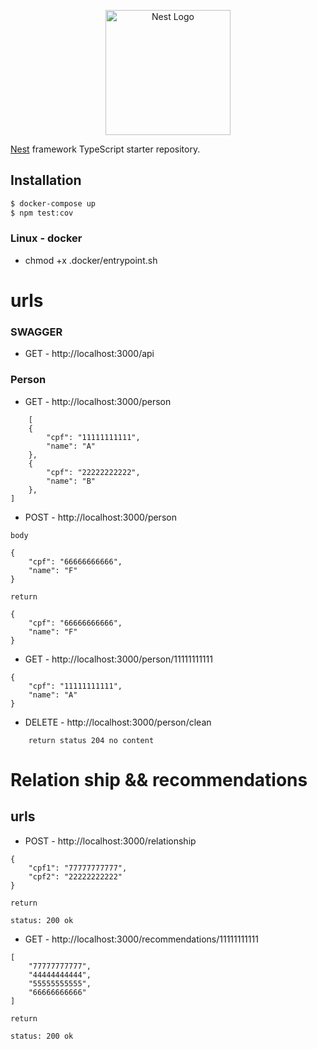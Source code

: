 <p align="center">
  <a href="http://nestjs.com/" target="blank"><img src="https://nestjs.com/img/logo-small.svg" width="200" alt="Nest Logo" /></a>
</p>


[Nest](https://github.com/nestjs/nest) framework TypeScript starter repository.

## Installation

```bash
$ docker-compose up
$ npm test:cov
```
### Linux - docker
 -   chmod +x .docker/entrypoint.sh 

# urls
### SWAGGER
- GET - http://localhost:3000/api
### Person
 - GET - http://localhost:3000/person
```
    [
	{
		"cpf": "11111111111",
		"name": "A"
	},
	{
		"cpf": "22222222222",
		"name": "B"
	},
]
```
 - POST - http://localhost:3000/person
```
body

{
	"cpf": "66666666666",
	"name": "F"
}

return 

{
	"cpf": "66666666666",
	"name": "F"
}
```
 - GET - http://localhost:3000/person/11111111111
```
{
	"cpf": "11111111111",
	"name": "A"
}
```
 - DELETE - http://localhost:3000/person/clean
```
    return status 204 no content
```

# Relation ship && recommendations
## urls

- POST - http://localhost:3000/relationship
```
{
	"cpf1": "77777777777",
	"cpf2": "22222222222"
}

return 

status: 200 ok
```

- GET - http://localhost:3000/recommendations/11111111111
```
[
	"77777777777",
	"44444444444",
	"55555555555",
	"66666666666"
]

return 

status: 200 ok
```
